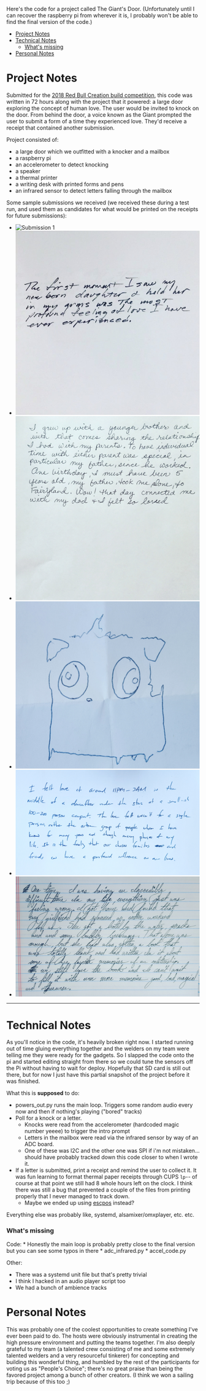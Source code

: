 Here's the code for a project called The Giant's Door. (Unfortunately until I can recover the raspberry pi from wherever it is, I probably won't be able to find the final version of the code.)

- [Project Notes](#project-notes)
- [Technical Notes](#technical-notes)
    + [What's missing](#what-s-missing)
- [Personal Notes](#personal-notes)


# Project Notes

Submitted for the [2018 Red Bull Creation build competition](https://makezine.com/2018/07/03/red-bull-creation-returns-high-five-machine-9-crazy-contraptions/), this code was written in 72 hours along with the project that it powered: a large door exploring the concept of human love. The user would be invited to knock on the door. From behind the door, a voice known as the Giant prompted the user to submit a form of a time they experienced love. They'd receive a receipt that contained another submission.

Project consisted of:
* a large door which we outfitted with a knocker and a mailbox
* a raspberry pi
* an accelerometer to detect knocking
* a speaker
* a thermal printer
* a writing desk with printed forms and pens
* an infrared sensor to detect letters falling through the mailbox


Some sample submissions we received (we received these during a test run, and used them as candidates for what would be printed on the receipts for future submissions):
* ![Submission 1](receipt/IMG_20180632_214502_974.jpg)
* ![Submission 2](receipt/IMG_20180630_214521_717.jpg)
* ![Submission 3](receipt/IMG_20180630_214550_784.jpg)
* ![Submission 4](receipt/IMG_20180630_214835_424.jpg)
* ![Submission 5](receipt/IMG_20180630_214910_728.jpg)
* ![Submission 6](receipt/IMG_20180630_214941_654.jpg)

----

# Technical Notes

As you'll notice in the code, it's heavily broken right now. I started running out of time gluing everything together and the welders on my team were telling me they were ready for the gadgets. So I slapped the code onto the pi and started editing straight from there so we could tune the sensors off the Pi without having to wait for deploy. Hopefully that SD card is still out there, but for now I just have this partial snapshot of the project before it was finished.

What this is **supposed** to do:
* powers_out.py runs the main loop. Triggers some random audio every now and then if nothing's playing ("bored" tracks)
* Poll for a knock or a letter.
    * Knocks were read from the accelerometer (hardcoded magic number yeeee) to trigger the intro prompt
    * Letters in the mailbox were read via the infrared sensor by way of an ADC board.
    * One of these was I2C and the other one was SPI if i'm not mistaken... should have probably tracked down this code
      closer to when I wrote it.
* If a letter is submitted, print a receipt and remind the user to collect it. It was fun learning to format thermal paper receipts through CUPS `lp`-- of course at that point we still had 8 whole hours left on the clock. I think there was still a bug that prevented a couple of the files from printing properly that I never managed to track down.
    * Maybe we ended up using [escpos](https//github.com/python-escpos/python-escpos) instead?

Everything else was probably like, systemd, alsamixer/omxplayer, etc. etc.

### What's missing

Code: 
    * Honestly the main loop is probably pretty close to the final version but you can see some typos in there
    * adc_infrared.py
    * accel_code.py

Other:
* There was a systemd unit file but that's pretty trivial 
* I think I hacked in an audio player script too
* We had a bunch of ambience tracks

# Personal Notes

This was probably one of the coolest opportunities to create something I've ever been paid to do. The hosts were obviously instrumental in creating the high pressure environment and putting the teams together. I'm also deeply grateful to my team (a talented crew consisting of me and some extremely talented welders and a very resourceful tinkerer) for concepting and building this wonderful thing, and humbled by the rest of the participants for voting us as "People's Choice"; there's no great praise than being the favored project among a bunch of other creators. (I think we won a sailing trip because of this too ;)

